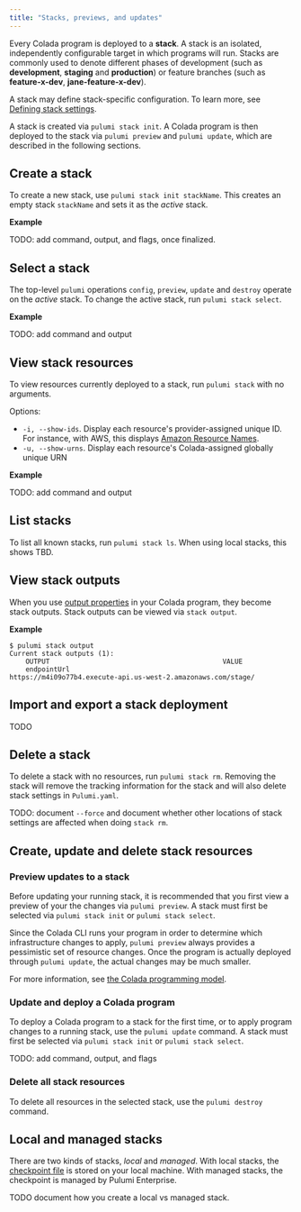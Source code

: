```yaml
---
title: "Stacks, previews, and updates"
---
```


Every Colada program is deployed to a **stack**.  A stack is an isolated, independently configurable
target in which programs will run. Stacks are commonly used to denote different phases of development (such as **development**, **staging** and **production**) or feature branches (such as **feature-x-dev**, **jane-feature-x-dev**).

A stack may define stack-specific configuration. To learn more, see [Defining stack settings](./config.html#config-stack).

A stack is created via `pulumi stack init`. A Colada program is then deployed to the stack via `pulumi preview` and `pulumi update`, which are described in the following sections.

## Create a stack

To create a new stack, use `pulumi stack init stackName`. This creates an empty stack `stackName` and sets it as the *active* stack. 

**Example**

TODO: add command, output, and flags, once finalized.

## Select a stack

The top-level `pulumi` operations `config`, `preview`, `update` and `destroy` operate on the *active* stack. To change the active stack, run `pulumi stack select`.

**Example**

TODO: add command and output

## View stack resources

To view resources currently deployed to a stack, run `pulumi stack` with no arguments.

Options:

-  `-i, --show-ids`. Display each resource's provider-assigned unique ID. For instance, with AWS, this displays [Amazon Resource Names](https://docs.aws.amazon.com/general/latest/gr/aws-arns-and-namespaces.html). 
-  `-u, --show-urns`. Display each resource's Colada-assigned globally unique URN
   
**Example**

TODO: add command and output

## List stacks

To list all known stacks, run `pulumi stack ls`. When using local stacks, this shows TBD.

## View stack outputs

When you use [output properties](./programming-model.html#output-properties) in your Colada program, they become stack outputs. Stack outputs can be viewed via `stack output`.

**Example**

```
$ pulumi stack output
Current stack outputs (1):
    OUTPUT                                           VALUE
    endpointUrl                                      https://m4i09o77b4.execute-api.us-west-2.amazonaws.com/stage/
```

## Import and export a stack deployment

TODO

## Delete a stack

To delete a stack with no resources, run `pulumi stack rm`. Removing the stack will remove the tracking information for the stack and will also delete stack settings in `Pulumi.yaml`.

TODO: document `--force` and document whether other locations of stack settings are affected when doing `stack rm`.

## Create, update and delete stack resources

### Preview updates to a stack

Before updating your running stack, it is recommended that you first view a preview of your the changes via `pulumi preview`. A stack must first be selected via `pulumi stack init` or `pulumi stack select`.

Since the Colada CLI runs your program in order to determine which infrastructure changes to apply, `pulumi preview` always provides a pessimistic set of resource changes. Once the program is actually deployed through `pulumi update`, the actual changes may be much smaller.

For more information, see [the Colada programming model](./programming-model.html).

### Update and deploy a Colada program

To deploy a Colada program to a stack for the first time, or to apply program changes to a running stack, use the `pulumi update` command. A stack must first be selected via `pulumi stack init` or `pulumi stack select`.

TODO: add command, output, and flags

### Delete all stack resources

To delete all resources in the selected stack, use the `pulumi destroy` command. 

## Local and managed stacks

There are two kinds of stacks, *local* and *managed*. With local stacks, the [checkpoint file](./checkpoint.html) is stored on your local machine. With managed stacks, the checkpoint is managed by Pulumi Enterprise.

TODO document how you create a local vs managed stack.
